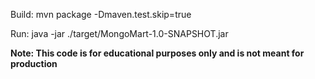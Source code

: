Build: mvn package -Dmaven.test.skip=true

Run: java -jar ./target/MongoMart-1.0-SNAPSHOT.jar

**Note: This code is for educational purposes only and is not meant for production**